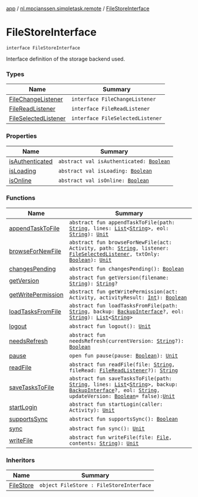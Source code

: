[app](../../index.md) / [nl.mpcjanssen.simpletask.remote](../index.md) / [FileStoreInterface](.)

# FileStoreInterface

`interface FileStoreInterface`

Interface definition of the storage backend used.

### Types

| Name | Summary |
|---|---|
| [FileChangeListener](-file-change-listener/index.md) | `interface FileChangeListener` |
| [FileReadListener](-file-read-listener/index.md) | `interface FileReadListener` |
| [FileSelectedListener](-file-selected-listener/index.md) | `interface FileSelectedListener` |

### Properties

| Name | Summary |
|---|---|
| [isAuthenticated](is-authenticated.md) | `abstract val isAuthenticated: `[`Boolean`](https://kotlinlang.org/api/latest/jvm/stdlib/kotlin/-boolean/index.html) |
| [isLoading](is-loading.md) | `abstract val isLoading: `[`Boolean`](https://kotlinlang.org/api/latest/jvm/stdlib/kotlin/-boolean/index.html) |
| [isOnline](is-online.md) | `abstract val isOnline: `[`Boolean`](https://kotlinlang.org/api/latest/jvm/stdlib/kotlin/-boolean/index.html) |

### Functions

| Name | Summary |
|---|---|
| [appendTaskToFile](append-task-to-file.md) | `abstract fun appendTaskToFile(path: `[`String`](https://kotlinlang.org/api/latest/jvm/stdlib/kotlin/-string/index.html)`, lines: `[`List`](https://kotlinlang.org/api/latest/jvm/stdlib/kotlin.collections/-list/index.html)`<`[`String`](https://kotlinlang.org/api/latest/jvm/stdlib/kotlin/-string/index.html)`>, eol: `[`String`](https://kotlinlang.org/api/latest/jvm/stdlib/kotlin/-string/index.html)`): `[`Unit`](https://kotlinlang.org/api/latest/jvm/stdlib/kotlin/-unit/index.html) |
| [browseForNewFile](browse-for-new-file.md) | `abstract fun browseForNewFile(act: Activity, path: `[`String`](https://kotlinlang.org/api/latest/jvm/stdlib/kotlin/-string/index.html)`, listener: `[`FileSelectedListener`](-file-selected-listener/index.md)`, txtOnly: `[`Boolean`](https://kotlinlang.org/api/latest/jvm/stdlib/kotlin/-boolean/index.html)`): `[`Unit`](https://kotlinlang.org/api/latest/jvm/stdlib/kotlin/-unit/index.html) |
| [changesPending](changes-pending.md) | `abstract fun changesPending(): `[`Boolean`](https://kotlinlang.org/api/latest/jvm/stdlib/kotlin/-boolean/index.html) |
| [getVersion](get-version.md) | `abstract fun getVersion(filename: `[`String`](https://kotlinlang.org/api/latest/jvm/stdlib/kotlin/-string/index.html)`): `[`String`](https://kotlinlang.org/api/latest/jvm/stdlib/kotlin/-string/index.html)`?` |
| [getWritePermission](get-write-permission.md) | `abstract fun getWritePermission(act: Activity, activityResult: `[`Int`](https://kotlinlang.org/api/latest/jvm/stdlib/kotlin/-int/index.html)`): `[`Boolean`](https://kotlinlang.org/api/latest/jvm/stdlib/kotlin/-boolean/index.html) |
| [loadTasksFromFile](load-tasks-from-file.md) | `abstract fun loadTasksFromFile(path: `[`String`](https://kotlinlang.org/api/latest/jvm/stdlib/kotlin/-string/index.html)`, backup: `[`BackupInterface`](../-backup-interface/index.md)`?, eol: `[`String`](https://kotlinlang.org/api/latest/jvm/stdlib/kotlin/-string/index.html)`): `[`List`](https://kotlinlang.org/api/latest/jvm/stdlib/kotlin.collections/-list/index.html)`<`[`String`](https://kotlinlang.org/api/latest/jvm/stdlib/kotlin/-string/index.html)`>` |
| [logout](logout.md) | `abstract fun logout(): `[`Unit`](https://kotlinlang.org/api/latest/jvm/stdlib/kotlin/-unit/index.html) |
| [needsRefresh](needs-refresh.md) | `abstract fun needsRefresh(currentVersion: `[`String`](https://kotlinlang.org/api/latest/jvm/stdlib/kotlin/-string/index.html)`?): `[`Boolean`](https://kotlinlang.org/api/latest/jvm/stdlib/kotlin/-boolean/index.html) |
| [pause](pause.md) | `open fun pause(pause: `[`Boolean`](https://kotlinlang.org/api/latest/jvm/stdlib/kotlin/-boolean/index.html)`): `[`Unit`](https://kotlinlang.org/api/latest/jvm/stdlib/kotlin/-unit/index.html) |
| [readFile](read-file.md) | `abstract fun readFile(file: `[`String`](https://kotlinlang.org/api/latest/jvm/stdlib/kotlin/-string/index.html)`, fileRead: `[`FileReadListener`](-file-read-listener/index.md)`?): `[`String`](https://kotlinlang.org/api/latest/jvm/stdlib/kotlin/-string/index.html) |
| [saveTasksToFile](save-tasks-to-file.md) | `abstract fun saveTasksToFile(path: `[`String`](https://kotlinlang.org/api/latest/jvm/stdlib/kotlin/-string/index.html)`, lines: `[`List`](https://kotlinlang.org/api/latest/jvm/stdlib/kotlin.collections/-list/index.html)`<`[`String`](https://kotlinlang.org/api/latest/jvm/stdlib/kotlin/-string/index.html)`>, backup: `[`BackupInterface`](../-backup-interface/index.md)`?, eol: `[`String`](https://kotlinlang.org/api/latest/jvm/stdlib/kotlin/-string/index.html)`, updateVersion: `[`Boolean`](https://kotlinlang.org/api/latest/jvm/stdlib/kotlin/-boolean/index.html)` = false): `[`Unit`](https://kotlinlang.org/api/latest/jvm/stdlib/kotlin/-unit/index.html) |
| [startLogin](start-login.md) | `abstract fun startLogin(caller: Activity): `[`Unit`](https://kotlinlang.org/api/latest/jvm/stdlib/kotlin/-unit/index.html) |
| [supportsSync](supports-sync.md) | `abstract fun supportsSync(): `[`Boolean`](https://kotlinlang.org/api/latest/jvm/stdlib/kotlin/-boolean/index.html) |
| [sync](sync.md) | `abstract fun sync(): `[`Unit`](https://kotlinlang.org/api/latest/jvm/stdlib/kotlin/-unit/index.html) |
| [writeFile](write-file.md) | `abstract fun writeFile(file: `[`File`](http://docs.oracle.com/javase/6/docs/api/java/io/File.html)`, contents: `[`String`](https://kotlinlang.org/api/latest/jvm/stdlib/kotlin/-string/index.html)`): `[`Unit`](https://kotlinlang.org/api/latest/jvm/stdlib/kotlin/-unit/index.html) |

### Inheritors

| Name | Summary |
|---|---|
| [FileStore](../-file-store/index.md) | `object FileStore : FileStoreInterface` |
